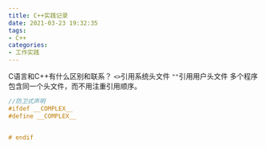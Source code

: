```yaml
---
title: C++实践记录
date: 2021-03-23 19:32:35
tags:
- C++
categories:
- 工作实践
---
```


C语言和C++有什么区别和联系？
`<>`引用系统头文件
`""`引用用户头文件
多个程序包含同一个头文件，而不用注重引用顺序。
```C++
//防卫式声明
#ifdef __COMPLEX__
#define __COMPLEX__


# endif
```